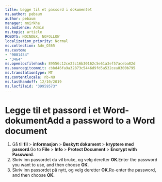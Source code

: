 ```yaml
---
title: Legge til et passord i dokumentet
ms.author: pebaum
author: pebaum
manager: mnirkhe
ms.audience: Admin
ms.topic: article
ROBOTS: NOINDEX, NOFOLLOW
localization_priority: Normal
ms.collection: Adm_O365
ms.custom:
- "9001454"
- "3464"
ms.openlocfilehash: 89556c12ce22c16b30162c5e61a3ef57aceba82d
ms.sourcegitcommit: cbbd46fa9a32873c5446d9fd5a532cea0300b795
ms.translationtype: MT
ms.contentlocale: nb-NO
ms.lasthandoff: 12/10/2019
ms.locfileid: "39959573"
---
```

# <a name="add-a-password-to-a-word-document"></a><span data-ttu-id="5dad4-102">Legge til et passord i et Word-dokument</span><span class="sxs-lookup"><span data-stu-id="5dad4-102">Add a password to a Word document</span></span>

1. <span data-ttu-id="5dad4-103">Gå til **fil** > **informasjon** > **Beskytt dokument** > **kryptere med passord**.</span><span class="sxs-lookup"><span data-stu-id="5dad4-103">Go to **File** > **Info** > **Protect Document** > **Encrypt with Password**.</span></span>
2. <span data-ttu-id="5dad4-104">Skriv inn passordet du vil bruke, og velg deretter **OK**.</span><span class="sxs-lookup"><span data-stu-id="5dad4-104">Enter the password you want to use, and then choose **OK**.</span></span>
3. <span data-ttu-id="5dad4-105">Skriv inn passordet på nytt, og velg deretter **OK**.</span><span class="sxs-lookup"><span data-stu-id="5dad4-105">Re-enter the password, and then choose **OK**.</span></span>